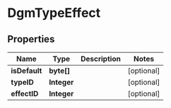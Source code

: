 
# DgmTypeEffect

## Properties
Name | Type | Description | Notes
------------ | ------------- | ------------- | -------------
**isDefault** | **byte[]** |  |  [optional]
**typeID** | **Integer** |  |  [optional]
**effectID** | **Integer** |  |  [optional]



